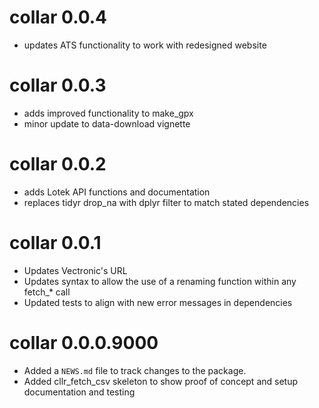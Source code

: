 # collar 0.0.4

* updates ATS functionality to work with redesigned website

# collar 0.0.3

* adds improved functionality to make_gpx
* minor update to data-download vignette

# collar 0.0.2

* adds Lotek API functions and documentation
* replaces tidyr drop_na with dplyr filter to match stated dependencies

# collar 0.0.1

* Updates Vectronic's URL
* Updates syntax to allow the use of a renaming function within any fetch_* call
* Updated tests to align with new error messages in dependencies

# collar 0.0.0.9000

* Added a `NEWS.md` file to track changes to the package.
* Added cllr_fetch_csv skeleton to show proof of concept and setup documentation and testing
